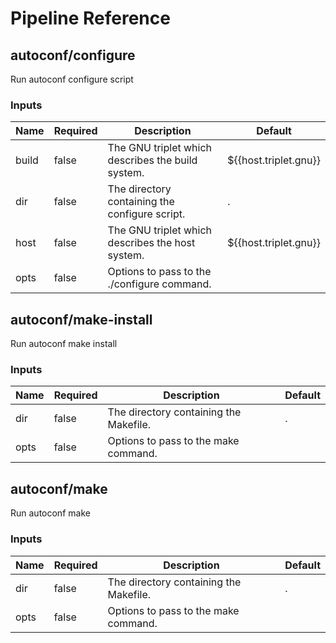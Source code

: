 <!-- start:pipeline-reference-gen -->
# Pipeline Reference

## autoconf/configure

Run autoconf configure script

### Inputs

| Name | Required | Description | Default |
| ---- | -------- | ----------- | ------- |
| build | false | The GNU triplet which describes the build system.  | ${{host.triplet.gnu}} |
| dir | false | The directory containing the configure script.  | . |
| host | false | The GNU triplet which describes the host system.  | ${{host.triplet.gnu}} |
| opts | false | Options to pass to the ./configure command.  |  |

## autoconf/make-install

Run autoconf make install

### Inputs

| Name | Required | Description | Default |
| ---- | -------- | ----------- | ------- |
| dir | false | The directory containing the Makefile.  | . |
| opts | false | Options to pass to the make command.  |  |

## autoconf/make

Run autoconf make

### Inputs

| Name | Required | Description | Default |
| ---- | -------- | ----------- | ------- |
| dir | false | The directory containing the Makefile.  | . |
| opts | false | Options to pass to the make command.  |  |


<!-- end:pipeline-reference-gen -->